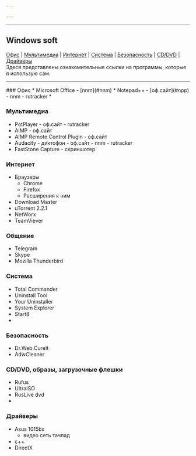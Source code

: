 ```yaml
---

---
```

<hr>

## Windows soft

[Офис](#офис) | [Мультимедиа](#мультимедиа) | [Интернет](#интернет) | [Система](#система) | [Безопасность](#безопасность) | [CD/DVD](#cddvd-образы-загрузочные-флешки) | [Драйверы](#драйверы)  
Здеся представлены  ознакомительные ссылки на  программы, которые  я использую сам.  
<hr>
### Офис
* Microsoft Office - [nnm](#nnm)
* Notepad++ - [оф.сайт](#npp) - nnm - rutracker
* 

### Мультимедиа
* PotPlayer - оф.сайт - rutracker
* AIMP - оф.сайт
* AIMP Remote Control Plugin - оф.сайт
* Audacity - диктофон - оф.сайт - nnm - rutracker
* FastStone Capture - скриншотер

### Интернет
* Браузеры
  * Chrome
  * Firefox
  * Расширения к ним
* Download Master
* uTorrent 2.2.1
* NetWorx
* TeamViever

### Общение
* Telegram
* Skype
* Mozilla Thunderbird

### Система
* Total Commander
* Uninstall Tool
* Your Uninstaller
* System Explorer
* Start8
* 

### Безопасность
* Dr.Web CureIt
* AdwCleaner

### CD/DVD, образы, загрузочные флешки
* Rufus
* UltraISO
* RusLive dvd
* 

### Драйверы
* Asus 1015bx
  * видео
  сеть
  тачпад
* с++
* DirectX
